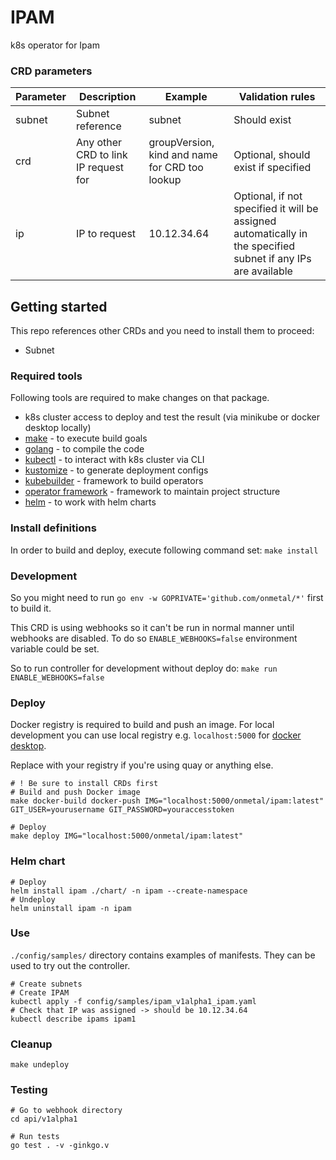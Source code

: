 # IPAM
k8s operator for Ipam

### CRD parameters

| Parameter  | Description | Example | Validation rules |
| ------------- | ------------- | ------------- | ------------- |
| subnet | Subnet reference | subnet | Should exist |
| crd | Any other CRD to link IP request for | groupVersion, kind and name for CRD too lookup | Optional, should exist if specified |
| ip | IP to request | 10.12.34.64 | Optional, if not specified it will be assigned automatically in the specified subnet if any IPs are available |

## Getting started

This repo references other CRDs and you need to install them to proceed:
- Subnet 

### Required tools

Following tools are required to make changes on that package.

- k8s cluster access to deploy and test the result (via minikube or docker desktop locally)
- [make](https://www.gnu.org/software/make/) - to execute build goals
- [golang](https://golang.org/) - to compile the code
- [kubectl](https://kubernetes.io/docs/tasks/tools/install-kubectl/) - to interact with k8s cluster via CLI
- [kustomize](https://kustomize.io/) - to generate deployment configs
- [kubebuilder](https://book.kubebuilder.io) - framework to build operators
- [operator framework](https://operatorframework.io/) - framework to maintain project structure
- [helm](https://helm.sh/) - to work with helm charts

### Install definitions

In order to build and deploy, execute following command set: `make install`

### Development

So you might need to run `go env -w GOPRIVATE='github.com/onmetal/*'` first to build it.

This CRD is using webhooks so it can't be run in normal manner until webhooks are disabled.
To do so `ENABLE_WEBHOOKS=false` environment variable could be set.

So to run controller for development without deploy do: `make run ENABLE_WEBHOOKS=false`

### Deploy 

Docker registry is required to build and push an image. 
For local development you can use local registry e.g. `localhost:5000` for [docker desktop](https://docs.docker.com/registry/deploying/).

Replace with your registry if you're using quay or anything else.

```
# ! Be sure to install CRDs first
# Build and push Docker image
make docker-build docker-push IMG="localhost:5000/onmetal/ipam:latest" GIT_USER=yourusername GIT_PASSWORD=youraccesstoken

# Deploy
make deploy IMG="localhost:5000/onmetal/ipam:latest"
```

### Helm chart

```
# Deploy
helm install ipam ./chart/ -n ipam --create-namespace
# Undeploy
helm uninstall ipam -n ipam
```

### Use

`./config/samples/` directory contains examples of manifests. They can be used to try out the controller.

```
# Create subnets
# Create IPAM
kubectl apply -f config/samples/ipam_v1alpha1_ipam.yaml
# Check that IP was assigned -> should be 10.12.34.64
kubectl describe ipams ipam1
```

### Cleanup

`make undeploy`

### Testing

```
# Go to webhook directory
cd api/v1alpha1

# Run tests
go test . -v -ginkgo.v
```
